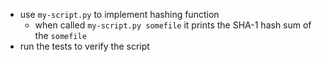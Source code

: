 * use `my-script.py` to implement hashing function
  * when called `my-script.py somefile` it prints the SHA-1 hash sum of the `somefile`
* run the tests to verify the script
